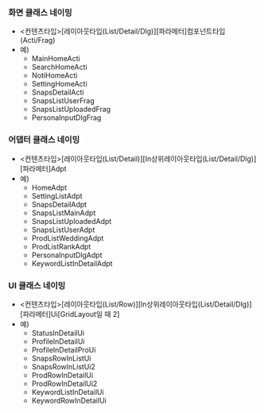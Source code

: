 ### 화면 클래스 네이밍
- <컨텐츠타입>[레이아웃타입(List/Detail/Dlg)][파라메터]컴포넌트타입(Acti/Frag)
- 예)
	- MainHomeActi
	- SearchHomeActi
	- NotiHomeActi
	- SettingHomeActi
	- SnapsDetailActi
	- SnapsListUserFrag
	- SnapsListUploadedFrag
	- PersonaInputDlgFrag
	
### 어댑터 클래스 네이밍
- <컨텐츠타입>[레이아웃타입(List/Detail)][In상위레이아웃타입(List/Detail/Dlg)][파라메터]Adpt
- 예)
	- HomeAdpt
	- SettingListAdpt
	- SnapsDetailAdpt
	- SnapsListMainAdpt
	- SnapsListUploadedAdpt
	- SnapsListUserAdpt
	- ProdListWeddingAdpt
	- ProdListRankAdpt
	- PersonaInputDlgAdpt
	- KeywordListInDetailAdpt

### UI 클래스 네이밍
- <컨텐츠타입>[레이아웃타입(List/Row)][In상위레이아웃타입(List/Detail/Dlg)][파라메터]Ui[GridLayout일 때 2]
- 예)
	- StatusInDetailUi
	- ProfileInDetailUi
	- ProfileInDetailProUi
	- SnapsRowInListUi
	- SnapsRowInListUi2
	- ProdRowInDetailUi
	- ProdRowInDetailUi2
	- KeywordListInDetailUi
	- KeywordRowInDetailUi

